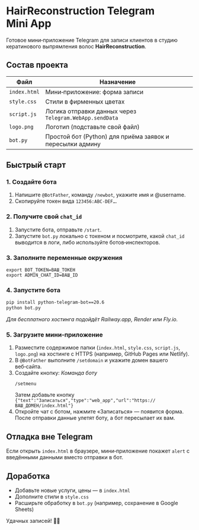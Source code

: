 # HairReconstruction Telegram Mini App

Готовое мини‑приложение Telegram для записи клиентов в студию кератинового выпрямления волос **HairReconstruction**.

## Состав проекта
| Файл | Назначение |
|------|------------|
| `index.html` | Мини‑приложение: форма записи |
| `style.css`  | Стили в фирменных цветах |
| `script.js`  | Логика отправки данных через `Telegram.WebApp.sendData` |
| `logo.png`   | Логотип (подставьте свой файл) |
| `bot.py`     | Простой бот (Python) для приёма заявок и пересылки админу |

## Быстрый старт

### 1. Создайте бота
1. Напишите `@BotFather`, команду `/newbot`, укажите имя и @username.  
2. Скопируйте токен вида `123456:ABC‑DEF…`.

### 2. Получите свой `chat_id`
1. Запустите бота, отправьте `/start`.  
2. Запустите `bot.py` локально с токеном и посмотрите, какой `chat_id` выводится в логи, либо используйте ботов‑инспекторов.

### 3. Заполните переменные окружения
```
export BOT_TOKEN=ВАШ_ТОКЕН
export ADMIN_CHAT_ID=ВАШ_ID
```

### 4. Запустите бота
```bash
pip install python-telegram-bot==20.6
python bot.py
```
_Для бесплатного хостинга подойдёт Railway.app, Render или Fly.io._

### 5. Загрузите мини‑приложение
1. Разместите содержимое папки (`index.html`, `style.css`, `script.js`, `logo.png`) на хостинге с HTTPS (например, GitHub Pages или Netlify).  
2. В `@BotFather` выполните `/setdomain` и укажите домен вашего веб‑сайта.  
3. Создайте кнопку:
   *Команда боту*  
   ```
   /setmenu
   ```
   Затем добавьте кнопку `{"text":"Записаться","type":"web_app","url":"https://ВАШ_ДОМЕН/index.html"}`
4. Откройте чат с ботом, нажмите «Записаться» — появится форма. После отправки данные улетят боту, а бот пересылает их вам.

## Отладка вне Telegram
Если открыть `index.html` в браузере, мини‑приложение покажет `alert` с введёнными данными вместо отправки в бот.

## Доработка
- Добавьте новые услуги, цены — в `index.html`
- Дополните стили в `style.css`
- Расширьте обработку в `bot.py` (например, сохранение в Google Sheets)

Удачных записей! 💇‍♀️
